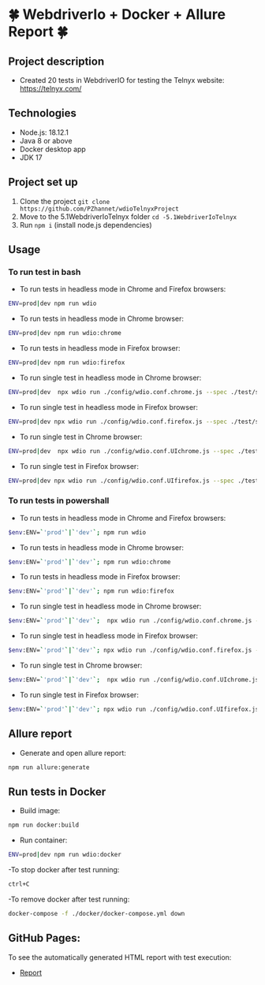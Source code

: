 # :four_leaf_clover: **WebdriverIo + Docker + Allure Report** :four_leaf_clover:
## Project description
- Created 20 tests in WebdriverIO for testing the Telnyx website: https://telnyx.com/

## Technologies
- Node.js: 18.12.1
- Java 8 or above
- Docker desktop app
- JDK 17

## Project set up
1. Clone the project `git clone https://github.com/PZhannet/wdioTelnyxProject`
2. Move to the 5.1WebdriverIoTelnyx folder `cd -5.1WebdriverIoTelnyx`
3. Run `npm i` (install node.js dependencies)

## Usage
### To run test in bash
- To run tests in headless mode in Chrome and Firefox browsers:  
```sh
ENV=prod|dev npm run wdio  
```
- To run tests in headless mode in Chrome browser:  
```sh
ENV=prod|dev npm run wdio:chrome  
```
- To run tests in headless mode in Firefox browser:  
```sh
ENV=prod|dev npm run wdio:firefox  
```
- To run single test in headless mode in Chrome browser:  
```sh
ENV=prod|dev  npx wdio run ./config/wdio.conf.chrome.js --spec ./test/specs/{name}.e2e.js  
```
- To run single test in headless mode in Firefox browser:  
```sh
ENV=prod|dev npx wdio run ./config/wdio.conf.firefox.js --spec ./test/specs/{name}.e2e.js  
```
- To run single test in Chrome browser:  
```sh
ENV=prod|dev  npx wdio run ./config/wdio.conf.UIchrome.js --spec ./test/specs/{name}.e2e.js  
```
- To run single test in Firefox browser:  
```sh
ENV=prod|dev npx wdio run ./config/wdio.conf.UIfirefox.js --spec ./test/specs/{name}.e2e.js  
```
### To run tests in powershall
- To run tests in headless mode in Chrome and Firefox browsers:  
```sh
$env:ENV=`'prod'`|`'dev'`; npm run wdio  
```
- To run tests in headless mode in Chrome browser:  
```sh
$env:ENV=`'prod'`|`'dev'`; npm run wdio:chrome  
```
- To run tests in headless mode in Firefox browser:  
```sh
$env:ENV=`'prod'`|`'dev'`; npm run wdio:firefox  
```
- To run single test in headless mode in Chrome browser:  
```sh
$env:ENV=`'prod'`|`'dev'`;  npx wdio run ./config/wdio.conf.chrome.js --spec ./test/specs/{name}.e2e.js  
```
- To run single test in headless mode in Firefox browser:  
```sh
$env:ENV=`'prod'`|`'dev'`; npx wdio run ./config/wdio.conf.firefox.js --spec ./test/specs/{name}.e2e.js  
```
- To run single test in Chrome browser:  
```sh
$env:ENV=`'prod'`|`'dev'`;  npx wdio run ./config/wdio.conf.UIchrome.js --spec ./test/specs/{name}.e2e.js  
```
- To run single test in Firefox browser:  
```sh
$env:ENV=`'prod'`|`'dev'`; npx wdio run ./config/wdio.conf.UIfirefox.js --spec ./test/specs/{name}.e2e.js  
```
## Allure report
- Generate and open allure report:  
```sh
npm run allure:generate  
```

## Run tests in Docker
- Build image:  
```sh
npm run docker:build  
```
- Run container:  
```sh
ENV=prod|dev npm run wdio:docker  
```
-To stop docker after test running:
```sh
ctrl+C 
```
-To remove docker after test running:
```sh
docker-compose -f ./docker/docker-compose.yml down
```
## GitHub Pages:

To see the automatically generated HTML report with test execution:
- <a href="https://pzhannet.github.io/wdioTelnyxProject/"> Report </a>


